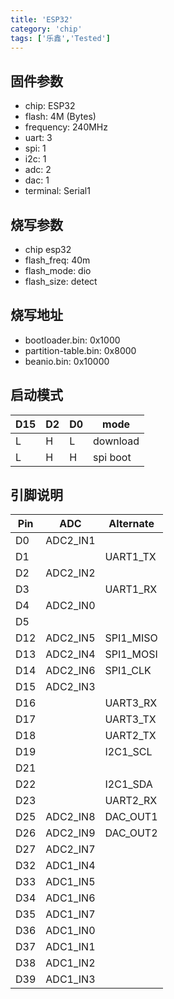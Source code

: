 ```yaml
---
title: 'ESP32'
category: 'chip'
tags: ['乐鑫','Tested']
---
```


## 固件参数

- chip: ESP32
- flash: 4M (Bytes)
- frequency: 240MHz
- uart: 3
- spi: 1
- i2c: 1
- adc: 2
- dac: 1
- terminal: Serial1

## 烧写参数

- chip esp32
- flash_freq: 40m
- flash_mode: dio
- flash_size: detect

## 烧写地址

- bootloader.bin: 0x1000
- partition-table.bin: 0x8000
- beanio.bin: 0x10000

## 启动模式

| D15 | D2  | D0  | mode     |
| --- | --- | --- | -------- |
| L   | H   | L   | download |
| L   | H   | H   | spi boot |

## 引脚说明

| Pin | ADC      | Alternate |
| --- | -------- | --------- |
| D0  | ADC2_IN1 |           |
| D1  |          | UART1_TX  |
| D2  | ADC2_IN2 |           |
| D3  |          | UART1_RX  |
| D4  | ADC2_IN0 |           |
| D5  |          |           |
| D12 | ADC2_IN5 | SPI1_MISO |
| D13 | ADC2_IN4 | SPI1_MOSI |
| D14 | ADC2_IN6 | SPI1_CLK  |
| D15 | ADC2_IN3 |           |
| D16 |          | UART3_RX  |
| D17 |          | UART3_TX  |
| D18 |          | UART2_TX  |
| D19 |          | I2C1_SCL  |
| D21 |          |           |
| D22 |          | I2C1_SDA  |
| D23 |          | UART2_RX  |
| D25 | ADC2_IN8 | DAC_OUT1  |
| D26 | ADC2_IN9 | DAC_OUT2  |
| D27 | ADC2_IN7 |           |
| D32 | ADC1_IN4 |           |
| D33 | ADC1_IN5 |           |
| D34 | ADC1_IN6 |           |
| D35 | ADC1_IN7 |           |
| D36 | ADC1_IN0 |           |
| D37 | ADC1_IN1 |           |
| D38 | ADC1_IN2 |           |
| D39 | ADC1_IN3 |           |
